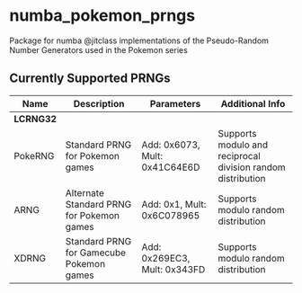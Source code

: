 # numba_pokemon_prngs
Package for numba @jitclass implementations of the Pseudo-Random Number Generators used in the Pokemon series

## Currently Supported PRNGs
| Name        | Description                               | Parameters                    | Additional Info                                             |
|-------------|-------------------------------------------|-------------------------------|-------------------------------------------------------------|
| **LCRNG32** |                                           |                               |                                                             |
| PokeRNG     | Standard PRNG for Pokemon games           | Add: 0x6073, Mult: 0x41C64E6D | Supports modulo and reciprocal division random distribution |
| ARNG        | Alternate Standard PRNG for Pokemon games | Add: 0x1, Mult: 0x6C078965    | Supports modulo random distribution                         |
| XDRNG       | Standard PRNG for Gamecube Pokemon games  | Add: 0x269EC3, Mult: 0x343FD  | Supports modulo random distribution                         |